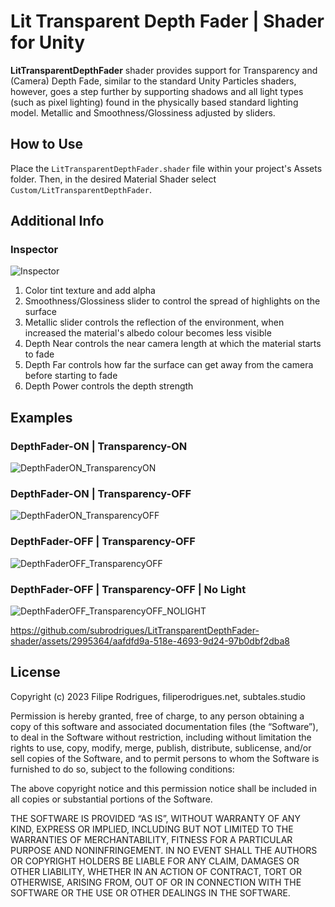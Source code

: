 # Lit Transparent Depth Fader | Shader for Unity
**LitTransparentDepthFader** shader provides support for Transparency and (Camera) Depth Fade, similar to the standard Unity Particles shaders, however, goes a step further by supporting shadows and all light types (such as pixel lighting) found in the physically based standard lighting model. Metallic and Smoothness/Glossiness adjusted by sliders.

How to Use
--------
Place the `LitTransparentDepthFader.shader` file within your project's Assets folder. Then, in the desired Material Shader select `Custom/LitTransparentDepthFader`.

Additional Info
--------
### Inspector
![Inspector][UnityIDE] 

1. Color tint texture and add alpha
2. Smoothness/Glossiness slider to control the spread of highlights on the surface
3. Metallic slider controls the reflection of the environment, when increased the material's albedo colour becomes less visible
4. Depth Near controls the near camera length at which the material starts to fade
5. Depth Far controls how far the surface can get away from the camera before starting to fade
6. Depth Power controls the depth strength 

Examples
--------
### DepthFader-ON | Transparency-ON
![DepthFaderON_TransparencyON][DepthFaderON_TransparencyON] 

### DepthFader-ON | Transparency-OFF
![DepthFaderON_TransparencyOFF][DepthFaderON_TransparencyOFF] 

### DepthFader-OFF | Transparency-OFF
![DepthFaderOFF_TransparencyOFF][DepthFaderOFF_TransparencyOFF] 

### DepthFader-OFF | Transparency-OFF | No Light
![DepthFaderOFF_TransparencyOFF_NOLIGHT][DepthFaderOFF_TransparencyOFF_NOLIGHT] 

https://github.com/subrodrigues/LitTransparentDepthFader-shader/assets/2995364/aafdfd9a-518e-4693-9d24-97b0dbf2dba8

License
-------
Copyright (c) 2023 Filipe Rodrigues, filiperodrigues.net, subtales.studio

Permission is hereby granted, free of charge, to any person obtaining a copy of this software and associated documentation files (the “Software”), to deal in the Software without restriction, including without limitation the rights to use, copy, modify, merge, publish, distribute, sublicense, and/or sell copies of the Software, and to permit persons to whom the Software is furnished to do so, subject to the following conditions:

The above copyright notice and this permission notice shall be included in all copies or substantial portions of the Software.

THE SOFTWARE IS PROVIDED “AS IS”, WITHOUT WARRANTY OF ANY KIND, EXPRESS OR IMPLIED, INCLUDING BUT NOT LIMITED TO THE WARRANTIES OF MERCHANTABILITY, FITNESS FOR A PARTICULAR PURPOSE AND NONINFRINGEMENT. IN NO EVENT SHALL THE AUTHORS OR COPYRIGHT HOLDERS BE LIABLE FOR ANY CLAIM, DAMAGES OR OTHER LIABILITY, WHETHER IN AN ACTION OF CONTRACT, TORT OR OTHERWISE, ARISING FROM, OUT OF OR IN CONNECTION WITH THE SOFTWARE OR THE USE OR OTHER DEALINGS IN THE SOFTWARE.


[UnityIDE]: https://github.com/subrodrigues/LitTransparentDepthFader-shader/assets/2995364/e0072484-e564-491e-9524-edbad9013126
[DepthFaderON_TransparencyON]: https://github.com/subrodrigues/LitTransparentDepthFader-shader/assets/2995364/33351313-d023-4775-b881-a56234b06f33
[DepthFaderON_TransparencyOFF]: https://github.com/subrodrigues/LitTransparentDepthFader-shader/assets/2995364/98a60b9d-ca8f-476f-a809-2202dc0714f6
[DepthFaderOFF_TransparencyOFF]: https://github.com/subrodrigues/LitTransparentDepthFader-shader/assets/2995364/0dbb6396-fc0b-4bb2-bdd0-94eb9566ad96
[DepthFaderOFF_TransparencyOFF_NOLIGHT]: https://github.com/subrodrigues/LitTransparentDepthFader-shader/assets/2995364/b8b7fbbb-c519-4398-b674-898a43fc61ae
